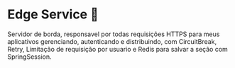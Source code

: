 <h1>Edge Service 🔄</h1>

<p>Servidor de borda, responsavel por todas requisições HTTPS para meus aplicativos gerenciando, autenticando e distribuindo, com CircuitBreak, Retry, Limitação de requisição por usuario e Redis para salvar a seção com SpringSession.</p>
